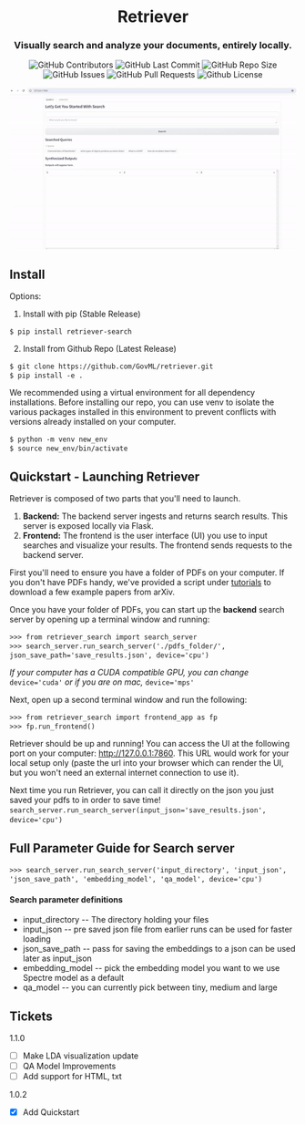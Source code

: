 <div align="center">

# Retriever

### Visually search and analyze your documents, entirely locally.

<p>
<img alt="GitHub Contributors" src="https://img.shields.io/github/contributors/GovML/retriever" />
<img alt="GitHub Last Commit" src="https://img.shields.io/github/last-commit/GovML/retriever" />
<img alt="GitHub Repo Size" src="https://img.shields.io/github/repo-size/GovML/retriever" />
<img alt="GitHub Issues" src="https://img.shields.io/github/issues/GovML/retriever" />
<img alt="GitHub Pull Requests" src="https://img.shields.io/github/issues-pr/GovML/retriever" />
<img alt="Github License" src="https://img.shields.io/badge/License-Apache-yellow.svg" />
</p>
<img src="./retriever.gif"/>
</div>

## Install 
Options:
1) Install with pip (Stable Release)
```
$ pip install retriever-search
```
2) Install from Github Repo (Latest Release)
```
$ git clone https://github.com/GovML/retriever.git
$ pip install -e .
```
We recommended using a virtual environment for all dependency installations. Before installing our repo, you can use venv to isolate the various packages installed in this environment to prevent conflicts with versions already installed on your computer.

```
$ python -m venv new_env
$ source new_env/bin/activate
```

## Quickstart - Launching Retriever
Retriever is composed of two parts that you'll need to launch.
1) **Backend:** The backend server ingests and returns search results. This server is exposed locally via Flask.
2) **Frontend:** The frontend is the user interface (UI) you use to input searches and visualize your results. The frontend sends requests to the backend server.

First you'll need to ensure you have a folder of PDFs on your computer. If you don't have PDFs handy, we've provided a script under [tutorials](tutorials/download_examples.py) to download a few example papers from arXiv.

Once you have your folder of PDFs, you can start up the **backend** search server by opening up a terminal window and running:

```
>>> from retriever_search import search_server
>>> search_server.run_search_server('./pdfs_folder/', json_save_path='save_results.json', device='cpu')
```
*If your computer has a CUDA compatible GPU, you can change* ```device='cuda'``` *or if you are on mac,* ```device='mps'```

Next, open up a second terminal window and run the following:
```
>>> from retriever_search import frontend_app as fp
>>> fp.run_frontend()
```
Retriever should be up and running! You can access the UI at the following port on your computer: http://127.0.0.1:7860.
This URL would work for your local setup only (paste the url into your browser which can render the UI, but you won't need an external internet connection to use it).

Next time you run Retriever, you can call it directly on the json you just saved your pdfs to in order to save time!
```search_server.run_search_server(input_json='save_results.json', device='cpu')```

## Full Parameter Guide for Search server
```
>>> search_server.run_search_server('input_directory', 'input_json', 'json_save_path', 'embedding_model', 'qa_model', device='cpu')
```
#### Search parameter definitions
- input_directory -- The directory holding your files
- input_json -- pre saved json file from earlier runs can be used for faster loading
- json_save_path -- pass for saving the embeddings to a json can be used later as input_json
- embedding_model -- pick the embedding model you want to we use Spectre model as a default
- qa_model -- you can currently pick between tiny, medium and large

## Tickets

1.1.0
- [ ] Make LDA visualization update
- [ ] QA Model Improvements
- [ ] Add support for HTML, txt

1.0.2
- [x] Add Quickstart

